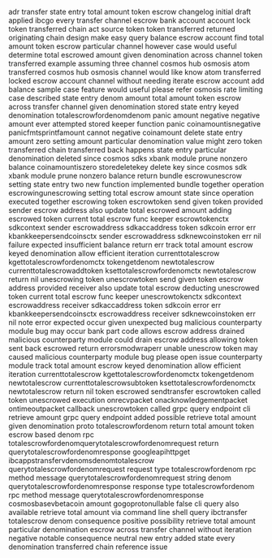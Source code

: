 adr transfer state entry total amount token escrow changelog initial draft applied ibcgo every transfer channel escrow bank account account lock token transferred chain act source token token transferred returned originating chain design make easy query balance escrow account find total amount token escrow particular channel however case would useful determine total escrowed amount given denomination across channel token transferred example assuming three channel cosmos hub osmosis atom transferred cosmos hub osmosis channel would like know atom transferred locked escrow account channel without needing iterate escrow account add balance sample case feature would useful please refer osmosis rate limiting case described state entry denom amount total amount token escrow across transfer channel given denomination stored state entry keyed denomination totalescrowfordenomdenom panic amount negative negative amount ever attempted stored keeper function panic coinamountisnegative panicfmtsprintfamount cannot negative coinamount delete state entry amount zero setting amount particular denomination value might zero token transferred chain transferred back happens state entry particular denomination deleted since cosmos sdks xbank module prune nonzero balance coinamountiszero storedeletekey delete key since cosmos sdk xbank module prune nonzero balance return bundle escrowunescrow setting state entry two new function implemented bundle together operation escrowingunescrowing setting total escrow amount state since operation executed together escrowing token escrowtoken send given token provided sender escrow address also update total escrowed amount adding escrowed token current total escrow func keeper escrowtokenctx sdkcontext sender escrowaddress sdkaccaddress token sdkcoin error err kbankkeepersendcoinsctx sender escrowaddress sdknewcoinstoken err nil failure expected insufficient balance return err track total amount escrow keyed denomination allow efficient iteration currenttotalescrow kgettotalescrowfordenomctx tokengetdenom newtotalescrow currenttotalescrowaddtoken ksettotalescrowfordenomctx newtotalescrow return nil unescrowing token unescrowtoken send given token escrow address provided receiver also update total escrow deducting unescrowed token current total escrow func keeper unescrowtokenctx sdkcontext escrowaddress receiver sdkaccaddress token sdkcoin error err kbankkeepersendcoinsctx escrowaddress receiver sdknewcoinstoken err nil note error expected occur given unexpected bug malicious counterparty module bug may occur bank part code allows escrow address drained malicious counterparty module could drain escrow address allowing token sent back escrowed return errorsmodwraperr unable unescrow token may caused malicious counterparty module bug please open issue counterparty module track total amount escrow keyed denomination allow efficient iteration currenttotalescrow kgettotalescrowfordenomctx tokengetdenom newtotalescrow currenttotalescrowsubtoken ksettotalescrowfordenomctx newtotalescrow return nil token escrowed sendtransfer escrowtoken called token unescrowed execution onrecvpacket onacknowledgementpacket ontimeoutpacket callback unescrowtoken called grpc query endpoint cli retrieve amount grpc query endpoint added possible retrieve total amount given denomination proto totalescrowfordenom return total amount token escrow based denom rpc totalescrowfordenomquerytotalescrowfordenomrequest return querytotalescrowfordenomresponse googleapihttpget ibcappstransfervdenomsdenomtotalescrow querytotalescrowfordenomrequest request type totalescrowfordenom rpc method message querytotalescrowfordenomrequest string denom querytotalescrowfordenomresponse response type totalescrowfordenom rpc method message querytotalescrowfordenomresponse cosmosbasevbetacoin amount gogoprotonullable false cli query also available retrieve total amount via command line shell query ibctransfer totalescrow denom consequence positive possibility retrieve total amount particular denomination escrow across transfer channel without iteration negative notable consequence neutral new entry added state every denomination transferred chain reference issue